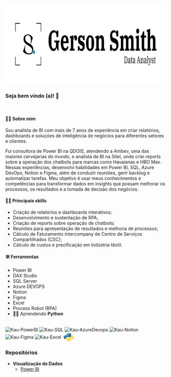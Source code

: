 <div align="middle">
<img src="https://github.com/gersonsmith/gersonsmith/blob/main/Card.png" alt="Gerson Smith" height="250" width="810">
</div>

### Seja bem vindo (a)! 👋
<br>

#### &#128587;&#8205;&#9792;&#65039; Sobre mim

Sou analista de BI com mais de 7 anos de experiência em criar relatórios, dashboards e soluções de inteligência de negócios para diferentes setores e clientes. <br>

Fui consultora de Power BI na QDOIS, atendendo a Ambev, uma das maiores cervejarias do mundo, e analista de BI na Sitel, onde criei reports sobre a operação dos chatbots para marcas como Havaianas e HBO Max. Nessas experiências, desenvolvi habilidades em Power BI, SQL, Azure DevOps, Notion e Figma, além de conduzir reuniões, gerir backlog e automatizar tarefas. Meu objetivo é usar meus conhecimentos e competências para transformar dados em insights que possam melhorar os processos, os resultados e a tomada de decisão dos negócios.

#### 🤹🏻 Principais skills
- Criação de relatórios e dashboards interativos;
- Desenvolvimento e sustentação de RPA;
- Criação de reports sobre operação de chatbots;
- Reuniões para apresentação de resultados e melhoria de processos;
- Cálculo de Faturamento intercompany de Centro de Serviços Compartilhados (CSC);
- Cálculo de custos e precificação em Indústria têxtil.

#### 🛠️ Ferramentas
- Power BI
- DAX Studio
- SQL Server
- Azure DEVOPS
- Notion
- Figma
- Excel
- Process Robot (RPA)
- 👩‍💻 Aprendendo **Python**

<div style="display: inline_block"><br>
  <img align="center" alt="Kau-PowerBI" height="27" width="23" <(img src= "https://github.com/DeniseBP/DeniseBP/assets/135619206/d7a5e96d-e09e-4994-b6cc-949cb1a689de" />
  <img align="center" alt="Kau-SQL" height="27" width="25" <(img src= "https://github.com/DeniseBP/DeniseBP/assets/135619206/76fd0f44-8153-4a01-84a6-2d138a3d933b" />
  <img align="center" alt="Kau-AzureDevops" height="27" width="25" <(img src= "https://github.com/DeniseBP/DeniseBP/assets/135619206/59127530-01d8-4806-b64f-b796afff3312" />
  <img align="center" alt="Kau-Notion" height="27" width="25" <(img src= "https://github.com/DeniseBP/DeniseBP/assets/135619206/dd8c6972-a75d-441c-86c4-8d45cfa570bc" />
  <img align="center" alt="Kau-Figma" height="27" width="25" <img src="https://cdn.jsdelivr.net/gh/devicons/devicon/icons/figma/figma-original.svg" />
  <img align="center" alt="Kau-Excel" height="27" width="27" <img src="https://github.com/DeniseBP/DeniseBP/assets/135619206/2fb7118b-91ae-44c6-a629-bc30f8bc769c" />
  <img align="center" alt="Kau-Python" height="30" width="40" src="https://raw.githubusercontent.com/devicons/devicon/master/icons/python/python-original.svg">
<br>

### Repositórios
- <b>Visualização de Dados</b>
  - [Power BI](https://github.com/DeniseBP/Relatorios_PBI)




<!--
**DeniseBP/DeniseBP** is a ✨ _special_ ✨ repository because its `README.md` (this file) appears on your GitHub profile.

Here are some ideas to get you started:

- 🔭 I’m currently working on ...
- 🌱 I’m currently learning ...
- 👯 I’m looking to collaborate on ...
- 🤔 I’m looking for help with ...
- 💬 Ask me about ...
- 📫 How to reach me: ...
- 😄 Pronouns: ...
- ⚡ Fun fact: ...
-->


